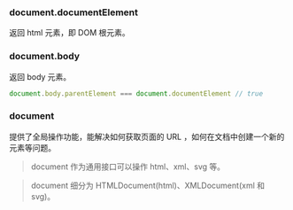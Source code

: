 ### document.documentElement

返回 html 元素，即 DOM 根元素。

### document.body

返回 body 元素。

```ts
document.body.parentElement === document.documentElement // true
```

### document

提供了全局操作功能，能解决如何获取页面的 URL ，如何在文档中创建一个新的元素等问题。

> document 作为通用接口可以操作 html、xml、svg 等。

> document 细分为 HTMLDocument(html)、XMLDocument(xml 和 svg)。
